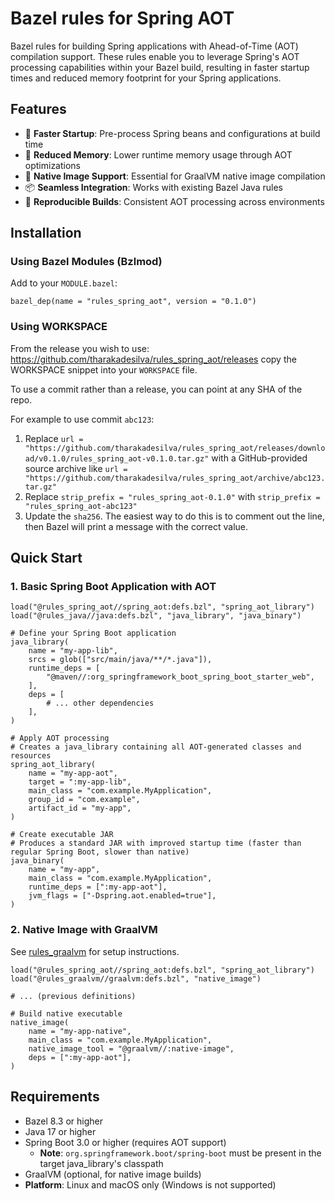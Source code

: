 # Bazel rules for Spring AOT

Bazel rules for building Spring applications with Ahead-of-Time (AOT) compilation support. These rules enable you to leverage Spring's AOT processing capabilities within your Bazel build, resulting in faster startup times and reduced memory footprint for your Spring applications.

## Features

- 🚀 **Faster Startup**: Pre-process Spring beans and configurations at build time
- 💾 **Reduced Memory**: Lower runtime memory usage through AOT optimizations
- 🔧 **Native Image Support**: Essential for GraalVM native image compilation
- 📦 **Seamless Integration**: Works with existing Bazel Java rules
- 🔄 **Reproducible Builds**: Consistent AOT processing across environments

## Installation

### Using Bazel Modules (Bzlmod)

Add to your `MODULE.bazel`:

```starlark
bazel_dep(name = "rules_spring_aot", version = "0.1.0")
```

### Using WORKSPACE

From the release you wish to use:
<https://github.com/tharakadesilva/rules_spring_aot/releases>
copy the WORKSPACE snippet into your `WORKSPACE` file.

To use a commit rather than a release, you can point at any SHA of the repo.

For example to use commit `abc123`:

1. Replace `url = "https://github.com/tharakadesilva/rules_spring_aot/releases/download/v0.1.0/rules_spring_aot-v0.1.0.tar.gz"` with a GitHub-provided source archive like `url = "https://github.com/tharakadesilva/rules_spring_aot/archive/abc123.tar.gz"`
2. Replace `strip_prefix = "rules_spring_aot-0.1.0"` with `strip_prefix = "rules_spring_aot-abc123"`
3. Update the `sha256`. The easiest way to do this is to comment out the line, then Bazel will
   print a message with the correct value.

## Quick Start

### 1. Basic Spring Boot Application with AOT

```starlark
load("@rules_spring_aot//spring_aot:defs.bzl", "spring_aot_library")
load("@rules_java//java:defs.bzl", "java_library", "java_binary")

# Define your Spring Boot application
java_library(
    name = "my-app-lib",
    srcs = glob(["src/main/java/**/*.java"]),
    runtime_deps = [
        "@maven//:org_springframework_boot_spring_boot_starter_web",
    ],
    deps = [
        # ... other dependencies
    ],
)

# Apply AOT processing
# Creates a java_library containing all AOT-generated classes and resources
spring_aot_library(
    name = "my-app-aot",
    target = ":my-app-lib",
    main_class = "com.example.MyApplication",
    group_id = "com.example",
    artifact_id = "my-app",
)

# Create executable JAR
# Produces a standard JAR with improved startup time (faster than regular Spring Boot, slower than native)
java_binary(
    name = "my-app",
    main_class = "com.example.MyApplication",
    runtime_deps = [":my-app-aot"],
    jvm_flags = ["-Dspring.aot.enabled=true"],
)
```

### 2. Native Image with GraalVM

See [rules_graalvm](https://github.com/sgammon/rules_graalvm) for setup instructions.

```starlark
load("@rules_spring_aot//spring_aot:defs.bzl", "spring_aot_library")
load("@rules_graalvm//graalvm:defs.bzl", "native_image")

# ... (previous definitions)

# Build native executable
native_image(
    name = "my-app-native",
    main_class = "com.example.MyApplication",
    native_image_tool = "@graalvm//:native-image",
    deps = [":my-app-aot"],
)
```

## Requirements

- Bazel 8.3 or higher
- Java 17 or higher
- Spring Boot 3.0 or higher (requires AOT support)
  - **Note**: `org.springframework.boot/spring-boot` must be present in the target java_library's classpath
- GraalVM (optional, for native image builds)
- **Platform**: Linux and macOS only (Windows is not supported)
